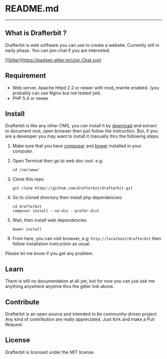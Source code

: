 README.md
=========
---
What is Drafterbit ?
--------------------
Drafterbit is web software you can use to create a website. Currently still in early phase. You can join chat if you are interested.

[![Gitter](https://badges.gitter.im/Join Chat.svg)](https://gitter.im/drafterbit/drafterbit?utm_source=badge&utm_medium=badge&utm_campaign=pr-badge&utm_content=badge)

Requirement
-----------
- Web server, Apache httpd 2.2 or newer with mod_rewrite enabled. (you probably can use Nginx but not tested yet).
- PHP 5.4 or newer

Install
-------
Drafterbit is like any other CMS, you can install it by [download](http://drafterbit.org/dl.php?f=drafterbit-latest.zip) and extract to document root, open browser then just follow the instruction. But, if you are a developer you may want to install it manually thru the following steps:

1. Make sure that you have [composer](https://getcomposer.org/) and [bower](https://getcomposer.org/) installed in your computer.
2. Open Terminal then go to web doc root. e.g:
    ```shell
    cd /var/www/
    ```
    
3. Clone this repo
    ```shell
    git clone https://github.com/drafterbit/drafterbit.git
    ```
    
4. Go to cloned directory then install php dependencies:
    ```shell
    cd drafterbit
    composer install --no-div --prefer-dist
    ```
    
5. Wait, then install web dependencies
    ```shell
    bower install
    ```
    
6. From here, you can visit browser, e.g: `http://localhost/drafterbit` then follow installation instruction as usual.

Please let me know if you get any problem.

Learn
-------------
There is still no documentation at all yet, but for now you can just ask me anything anywhere anytime thru the gitter link above.

Contribute
----------
Drafterbit is an open source and intended to be community-driven project. Any kind of contribution are really appreciated. Just fork and make a Pull Request.

License
-------
Drafterbit is licensed under the MIT license.
